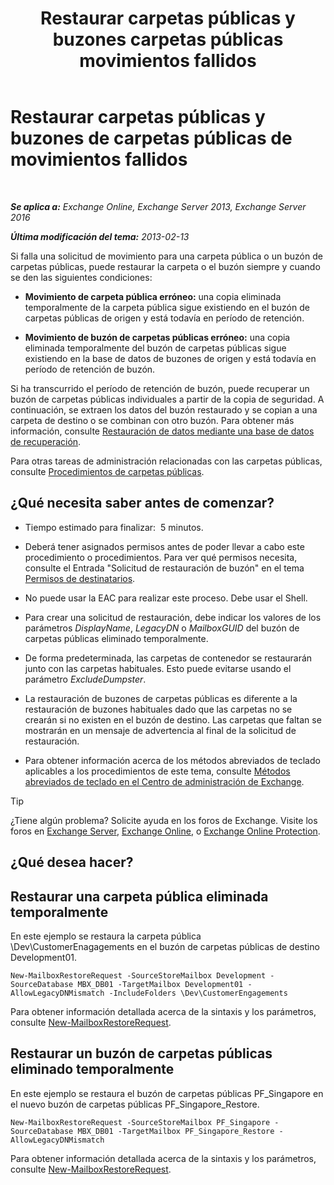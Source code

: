 ﻿---
title: 'Restaurar carpetas públicas y buzones carpetas públicas movimientos fallidos'
TOCTitle: Restaurar carpetas públicas y buzones de carpetas públicas de movimientos fallidos
ms:assetid: 2ade83c9-5f9b-4945-bf32-48fa8185b515
ms:mtpsurl: https://technet.microsoft.com/es-es/library/JJ983802(v=EXCHG.150)
ms:contentKeyID: 52062020
ms.date: 04/23/2018
mtps_version: v=EXCHG.150
ms.translationtype: HT
---

# Restaurar carpetas públicas y buzones de carpetas públicas de movimientos fallidos

 

_**Se aplica a:** Exchange Online, Exchange Server 2013, Exchange Server 2016_

_**Última modificación del tema:** 2013-02-13_

Si falla una solicitud de movimiento para una carpeta pública o un buzón de carpetas públicas, puede restaurar la carpeta o el buzón siempre y cuando se den las siguientes condiciones:

  - **Movimiento de carpeta pública erróneo:**  una copia eliminada temporalmente de la carpeta pública sigue existiendo en el buzón de carpetas públicas de origen y está todavía en período de retención.

  - **Movimiento de buzón de carpetas públicas erróneo:**  una copia eliminada temporalmente del buzón de carpetas públicas sigue existiendo en la base de datos de buzones de origen y está todavía en período de retención de buzón.

Si ha transcurrido el período de retención de buzón, puede recuperar un buzón de carpetas públicas individuales a partir de la copia de seguridad. A continuación, se extraen los datos del buzón restaurado y se copian a una carpeta de destino o se combinan con otro buzón. Para obtener más información, consulte [Restauración de datos mediante una base de datos de recuperación](restore-data-using-a-recovery-database-exchange-2013-help.md).

Para otras tareas de administración relacionadas con las carpetas públicas, consulte [Procedimientos de carpetas públicas](public-folder-procedures-exchange-2013-help.md).

## ¿Qué necesita saber antes de comenzar?

  - Tiempo estimado para finalizar:  5 minutos.

  - Deberá tener asignados permisos antes de poder llevar a cabo este procedimiento o procedimientos. Para ver qué permisos necesita, consulte el Entrada "Solicitud de restauración de buzón" en el tema [Permisos de destinatarios](recipients-permissions-exchange-2013-help.md).

  - No puede usar la EAC para realizar este proceso. Debe usar el Shell.

  - Para crear una solicitud de restauración, debe indicar los valores de los parámetros *DisplayName*, *LegacyDN* o *MailboxGUID* del buzón de carpetas públicas eliminado temporalmente.

  - De forma predeterminada, las carpetas de contenedor se restaurarán junto con las carpetas habituales. Esto puede evitarse usando el parámetro *ExcludeDumpster*.

  - La restauración de buzones de carpetas públicas es diferente a la restauración de buzones habituales dado que las carpetas no se crearán si no existen en el buzón de destino. Las carpetas que faltan se mostrarán en un mensaje de advertencia al final de la solicitud de restauración.

  - Para obtener información acerca de los métodos abreviados de teclado aplicables a los procedimientos de este tema, consulte [Métodos abreviados de teclado en el Centro de administración de Exchange](keyboard-shortcuts-in-the-exchange-admin-center-exchange-online-protection-help.md).


> [!TIP]
> ¿Tiene algún problema? Solicite ayuda en los foros de Exchange. Visite los foros en <A href="https://go.microsoft.com/fwlink/p/?linkid=60612">Exchange Server</A>, <A href="https://go.microsoft.com/fwlink/p/?linkid=267542">Exchange Online</A>, o <A href="https://go.microsoft.com/fwlink/p/?linkid=285351">Exchange Online Protection</A>.



## ¿Qué desea hacer?

## Restaurar una carpeta pública eliminada temporalmente

En este ejemplo se restaura la carpeta pública \\Dev\\CustomerEnagagements en el buzón de carpetas públicas de destino Development01.

    New-MailboxRestoreRequest -SourceStoreMailbox Development -SourceDatabase MBX_DB01 -TargetMailbox Development01 -AllowLegacyDNMismatch -IncludeFolders \Dev\CustomerEngagements

Para obtener información detallada acerca de la sintaxis y los parámetros, consulte [New-MailboxRestoreRequest](https://technet.microsoft.com/es-es/library/ff829875\(v=exchg.150\)).

## Restaurar un buzón de carpetas públicas eliminado temporalmente

En este ejemplo se restaura el buzón de carpetas públicas PF\_Singapore en el nuevo buzón de carpetas públicas PF\_Singapore\_Restore.

    New-MailboxRestoreRequest -SourceStoreMailbox PF_Singapore -SourceDatabase MBX_DB01 -TargetMailbox PF_Singapore_Restore -AllowLegacyDNMismatch

Para obtener información detallada acerca de la sintaxis y los parámetros, consulte [New-MailboxRestoreRequest](https://technet.microsoft.com/es-es/library/ff829875\(v=exchg.150\)).

